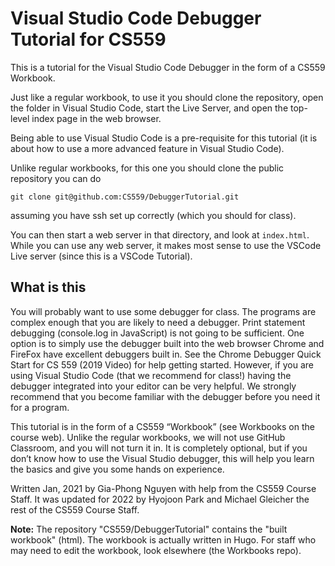 # Visual Studio Code Debugger Tutorial for CS559

This is a tutorial for the Visual Studio Code Debugger in the form
of a CS559 Workbook.

Just like a regular workbook, to use it you should clone the repository,
open the folder in Visual Studio Code, start the Live Server, and open
the top-level index page in the web browser.

Being able to use Visual Studio Code is a pre-requisite for this tutorial
(it is about how to use a more advanced feature in Visual Studio Code).

Unlike regular workbooks, for this one you should clone the public repository
you can do

    git clone git@github.com:CS559/DebuggerTutorial.git

assuming you have ssh set up correctly (which you should for class).

You can then start a web server in that directory, and look at `index.html`. 
While you can use any web server, it makes most sense to use the VSCode Live
server (since this is a VSCode Tutorial).

## What is this

You will probably want to use some debugger for class. The programs are complex enough that you are likely to need a debugger. Print statement debugging (console.log in JavaScript) is not going to be sufficient. One option is to simply use the debugger built into the web browser Chrome and FireFox have excellent debuggers built in. See the Chrome Debugger Quick Start for CS 559 (2019 Video) for help getting started. However, if you are using Visual Studio Code (that we recommend for class!) having the debugger integrated into your editor can be very helpful. We strongly recommend that you become familiar with the debugger before you need it for a program.

This tutorial is in the form of a CS559 “Workbook” (see Workbooks on the course web). Unlike the regular workbooks, we will not use GitHub Classroom, and you will not turn it in. It is completely optional, but if you don’t know how to use the Visual Studio debugger, this will help you learn the basics and give you some hands on experience.

Written Jan, 2021 by Gia-Phong Nguyen with help from the CS559 Course Staff. It was updated for 2022 by Hyojoon Park and Michael Gleicher the rest of the CS559 Course Staff.

**Note:** The repository "CS559/DebuggerTutorial" contains the "built workbook" (html). The workbook is actually written in Hugo. For staff who may need to edit the workbook, look elsewhere (the Workbooks repo).
